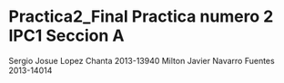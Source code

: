 Practica2_Final
Practica numero 2 IPC1 Seccion A
===============

Sergio Josue Lopez Chanta 2013-13940
Milton Javier Navarro Fuentes 2013-14014



